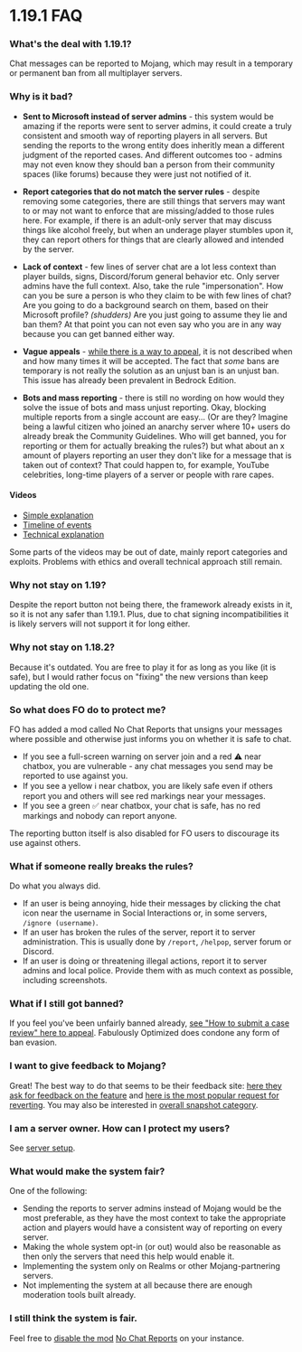 # 1.19.1 FAQ

### What's the deal with 1.19.1?

Chat messages can be reported to Mojang, which may result in a temporary or permanent ban from all multiplayer servers.

### Why is it bad?

* **Sent to Microsoft instead of server admins** - this system would be amazing if the reports were sent to server admins, it could create a truly consistent and smooth way of reporting players in all servers. But sending the reports to the wrong entity does inheritly mean a different judgment of the reported cases. And different outcomes too - admins may not even know they should ban a person from their community spaces (like forums) because they were just not notified of it.

* **Report categories that do not match the server rules** - despite removing some categories, there are still things that servers may want to or may not want to enforce that are missing/added to those rules here. For example, if there is an adult-only server that may discuss things like alcohol freely, but when an underage player stumbles upon it, they can report others for things that are clearly allowed and intended by the server.

* **Lack of context** - few lines of server chat are a lot less context than player builds, signs, Discord/forum general behavior etc. Only server admins have the full context. 
Also, take the rule "impersonation". How can you be sure a person is who they claim to be with few lines of chat? Are you going to do a background search on them, based on their Microsoft profile? _(shudders)_ Are you just going to assume they lie and ban them? At that point you can not even say who you are in any way because you can get banned either way.

* **Vague appeals** - [while there is a way to appeal](#what-if-i-still-got-banned), it is not described when and how many times it will be accepted. The fact that _some_ bans are temporary is not really the solution as an unjust ban is an unjust ban. This issue has already been prevalent in Bedrock Edition.

* **Bots and mass reporting** - there is still no wording on how would they solve the issue of bots and mass unjust reporting. Okay, blocking multiple reports from a single account are easy... (Or are they? Imagine being a lawful citizen who joined an anarchy server where 10+ users do already break the Community Guidelines. Who will get banned, you for reporting or them for actually breaking the rules?) but what about an x amount of players reporting an user they don't like for a message that is taken out of context? That could happen to, for example, YouTube celebrities, long-time players of a server or people with rare capes.

#### Videos

- [Simple explanation](https://youtu.be/rdoFUhd0EkI)
- [Timeline of events](https://youtu.be/kEfyaAq90kg)
- [Technical explanation](https://youtu.be/hYAUEMlugyw?t=43)

Some parts of the videos may be out of date, mainly report categories and exploits. Problems with ethics and overall technical approach still remain.

### Why not stay on 1.19?

Despite the report button not being there, the framework already exists in it, so it is not any safer than 1.19.1. Plus, due to chat signing incompatibilities it is likely servers will not support it for long either.

### Why not stay on 1.18.2?

Because it's outdated. You are free to play it for as long as you like (it is safe), but I would rather focus on "fixing" the new versions than keep updating the old one.

### So what does FO do to protect me?

FO has added a mod called No Chat Reports that unsigns your messages where possible and otherwise just informs you on whether it is safe to chat.

- If you see a full-screen warning on server join and a red ⚠️ near chatbox, you are vulnerable - any chat messages you send may be reported to use against you.
- If you see a yellow ℹ️ near chatbox, you are likely safe even if others report you and others will see red markings near your messages.
- If you see a green ✅ near chatbox, your chat is safe, has no red markings and nobody can report anyone.

The reporting button itself is also disabled for FO users to discourage its use against others.

### What if someone really breaks the rules?

Do what you always did.

* If an user is being annoying, hide their messages by clicking the chat icon near the username in Social Interactions or, in some servers, `/ignore (username)`.
* If an user has broken the rules of the server, report it to server administration. This is usually done by `/report`, `/helpop`, server forum or Discord.
* If an user is doing or threatening illegal actions, report it to server admins and local police. Provide them with as much context as possible, including screenshots.

### What if I still got banned?

If you feel you've been unfairly banned already, [see "How to submit a case review" here to appeal](https://www.minecraft.net/en-us/community-standards#main-content). Fabulously Optimized does condone any form of ban evasion.

### I want to give feedback to Mojang?

Great! The best way to do that seems to be their feedback site: [here they ask for feedback on the feature](https://feedback.minecraft.net/hc/en-us/community/posts/7320990094733-Player-Chat-Reporting-Feedback-) and [here is the most popular request for reverting](https://feedback.minecraft.net/hc/en-us/community/posts/6977558665997-Mojang-please-for-the-love-of-your-game-don-t-add-a-chat-report-feature-). You may also be interested in [overall snapshot category](https://feedback.minecraft.net/hc/en-us/community/topics/360001692331-Minecraft-Java-Edition-Snapshots?sort_by=votes).


### I am a server owner. How can I protect my users?

See [server setup](server-setup.md).

### What would make the system fair?

One of the following:

- Sending the reports to server admins instead of Mojang would be the most preferable, as they have the most context to take the appropriate action and players would have a consistent way of reporting on every server.
- Making the whole system opt-in (or out) would also be reasonable as then only the servers that need this help would enable it.
- Implementing the system only on Realms or other Mojang-partnering servers.
- Not implementing the system at all because there are enough moderation tools built already.

### I still think the system is fair.

Feel free to [disable the mod](disabling-mods.md) [No Chat Reports](https://www.curseforge.com/minecraft/mc-mods/no-chat-reports) on your instance.
